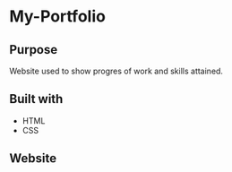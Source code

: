 # My-Portfolio

## Purpose
Website used to show progres of work and skills attained.

## Built with
* HTML
* CSS

## Website
